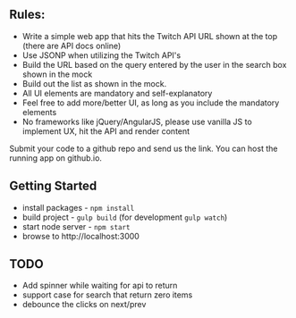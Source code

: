 
## Rules:
- Write a simple web app that hits the Twitch API URL shown at the top (there are API docs online)
- Use JSONP when utilizing the Twitch API's
- Build the URL based on the query entered by the user in the search box shown in the mock
- Build out the list as shown in the mock. 
- All UI elements are mandatory and self-explanatory
- Feel free to add more/better UI, as long as you include the mandatory elements
- No frameworks like jQuery/AngularJS, please use vanilla JS to implement UX, hit the API and render content
 
Submit your code to a github repo and send us the link.  You can host the running app on github.io.

## Getting Started
- install packages - `npm install`
- build project - `gulp build` (for development `gulp watch`)
- start node server - `npm start` 
- browse to http://localhost:3000
 
## TODO 

- Add spinner while waiting for api to return
- support case for search that return zero items
- debounce the clicks on next/prev
